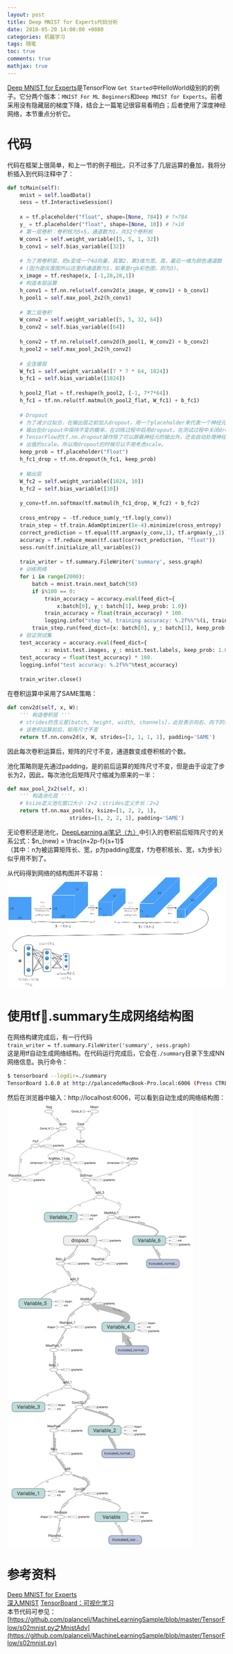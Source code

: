 ```yaml
---
layout: post
title: Deep MNIST for Experts代码分析
date: 2018-05-20 14:00:00 +0800
categories: 机器学习
tags: 随笔
toc: true
comments: true
mathjax: true
---
```

[Deep MNIST for Experts](https://www.tensorflow.org/versions/r1.1/get_started/mnist/pros#evaluate_the_model)是TensorFlow `Get Started`中HelloWorld级别的的例子。它分两个版本：`MNIST For ML Beginners`和`Deep MNIST for Experts`。前者采用没有隐藏层的梯度下降，结合上一篇笔记很容易看明白；后者使用了深度神经网络，本节重点分析它。   

<!-- more -->
# 代码
代码在框架上很简单，和上一节的例子相比，只不过多了几层运算的叠加，我将分析插入到代码注释中了：
``` python
def tcMain(self):
    mnist = self.loadData()
    sess = tf.InteractiveSession()

    x = tf.placeholder("float", shape=[None, 784]) # ?×784
    y_ = tf.placeholder("float", shape=[None, 10]) # ?×10
    # 第一层卷积：卷积核为5×5，通道数为1，共32个卷积核
    W_conv1 = self.weight_variable([5, 5, 1, 32])
    b_conv1 = self.bias_variable([32])

    # 为了用卷积层，把x变成一个4d向量，其第2、第3维为宽、高，最后一维为颜色通道数
    # (因为是灰度图所以这里的通道数为1，如果是rgb彩色图，则为3)。
    x_image = tf.reshape(x, [-1,28,28,1])
    # 构造本层运算
    h_conv1 = tf.nn.relu(self.conv2d(x_image, W_conv1) + b_conv1)
    h_pool1 = self.max_pool_2x2(h_conv1)

    # 第二层卷积
    W_conv2 = self.weight_variable([5, 5, 32, 64])
    b_conv2 = self.bias_variable([64])

    h_conv2 = tf.nn.relu(self.conv2d(h_pool1, W_conv2) + b_conv2)
    h_pool2 = self.max_pool_2x2(h_conv2)

    # 全连接层
    W_fc1 = self.weight_variable([7 * 7 * 64, 1024])
    b_fc1 = self.bias_variable([1024])

    h_pool2_flat = tf.reshape(h_pool2, [-1, 7*7*64])
    h_fc1 = tf.nn.relu(tf.matmul(h_pool2_flat, W_fc1) + b_fc1)

    # Dropout
    # 为了减少过拟合，在输出层之前加入dropout。用一个placeholder来代表一个神经元的
    # 输出在dropout中保持不变的概率。在训练过程中启用dropout，在测试过程中关闭dropout。
    # TensorFlow的tf.nn.dropout操作除了可以屏蔽神经元的输出外，还会自动处理神经元输
    # 出值的scale。所以用dropout的时候可以不用考虑scale。
    keep_prob = tf.placeholder("float")
    h_fc1_drop = tf.nn.dropout(h_fc1, keep_prob)

    # 输出层
    W_fc2 = self.weight_variable([1024, 10])
    b_fc2 = self.bias_variable([10])

    y_conv=tf.nn.softmax(tf.matmul(h_fc1_drop, W_fc2) + b_fc2)

    cross_entropy = -tf.reduce_sum(y_*tf.log(y_conv))
    train_step = tf.train.AdamOptimizer(1e-4).minimize(cross_entropy)
    correct_prediction = tf.equal(tf.argmax(y_conv,1), tf.argmax(y_,1))
    accuracy = tf.reduce_mean(tf.cast(correct_prediction, "float"))
    sess.run(tf.initialize_all_variables())

    train_writer = tf.summary.FileWriter('summary', sess.graph)  
    # 训练网络
    for i in range(2000):
        batch = mnist.train.next_batch(50)
        if i%100 == 0:
            train_accuracy = accuracy.eval(feed_dict={
                x:batch[0], y_: batch[1], keep_prob: 1.0})
            train_accuracy = float(train_accuracy) * 100.
            logging.info("step %d, training accuracy: %.2f%%"%(i, train_accuracy))
        train_step.run(feed_dict={x: batch[0], y_: batch[1], keep_prob: 0.5})
    # 验证测试集
    test_accuracy = accuracy.eval(feed_dict={
            x: mnist.test.images, y_: mnist.test.labels, keep_prob: 1.0})
    test_accuracy = float(test_accuracy) * 100.
    logging.info("test accuracy: %.2f%%"%test_accuracy)

    train_writer.close()
```
在卷积运算中采用了SAME策略：
``` python
def conv2d(self, x, W):
    ''' 构造卷积层 '''
    # strides的含义是[batch, height, width, channels]，此处表示向右、向下的滑动步长均为1
    # 该卷积运算前后，矩阵尺寸不变
    return tf.nn.conv2d(x, W, strides=[1, 1, 1, 1], padding='SAME')
```
因此每次卷积运算后，矩阵的尺寸不变，通道数变成卷积核的个数。  

池化策略则是先通过padding，是的前后运算的矩阵尺寸不变，但是由于设定了步长为2，因此，每次池化后矩阵尺寸缩减为原来的一半：
``` python
def max_pool_2x2(self, x):
    ''' 构造池化层 '''
    # ksize定义池化窗口大小：2×2；strides定义步长：2×2
    return tf.nn.max_pool(x, ksize=[1, 2, 2, 1],
                    strides=[1, 2, 2, 1], padding='SAME')
```

无论卷积还是池化，[DeepLearning.ai笔记（九）](http://localhost:4000/2018/04/04/2018/0404DeepLearningAI11/#卷积步长)中引入的卷积前后矩阵尺寸的关系公式：$n_{new} = \frac{n+2p-f}{s+1}$  
（其中：n为被运算矩阵长、宽，p为padding宽度，f为卷积核长、宽，s为步长）  
似乎用不到了。

从代码得到网络的结构图并不容易：
![](0520MNISTForExperts/img01.png)


# 使用tf.summary生成网络结构图
在网络构建完成后，有一行代码  
`train_writer = tf.summary.FileWriter('summary', sess.graph)`  
这是用tf自动生成网络结构。在代码运行完成后，它会在`./summary`目录下生成NN网络信息。执行命令：
``` bash
$ tensorboard --logdir=./summary
TensorBoard 1.6.0 at http://palancedeMacBook-Pro.local:6006 (Press CTRL+C to quit)
```
然后在浏览器中输入：http://localhost:6006，可以看到自动生成的网络结构图：
![](0520MNISTForExperts/img02.png)


# 参考资料
[Deep MNIST for Experts](https://www.tensorflow.org/versions/r1.1/get_started/mnist/pros#evaluate_the_model)  
[深入MNIST](http://www.tensorfly.cn/tfdoc/tutorials/mnist_pros.html)
[TensorBoard：可视化学习](https://www.tensorflow.org/programmers_guide/summaries_and_tensorboard)  
本节代码可参见：  
[https://github.com/palanceli/MachineLearningSample/blob/master/TensorFlow/s02mnist.py之MnistAdv](https://github.com/palanceli/MachineLearningSample/blob/master/TensorFlow/s02mnist.py)